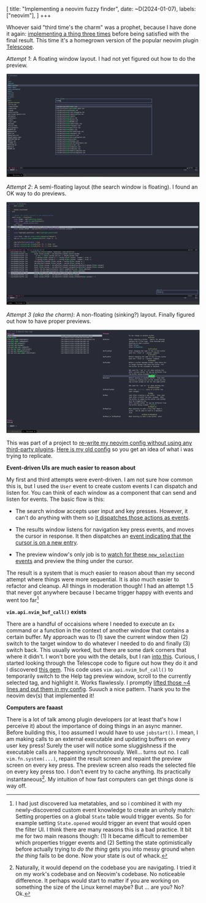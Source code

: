 [
    title: "Implementing a neovim fuzzy finder",
    date: ~D(2024-01-07),
    labels: ["neovim"],
]
+++

Whoever said "third time's the charm" was a prophet, because I have done it again: [implementing a thing three times](/post/reflections-on-writing-3-parser-combinator-libraries") before being satisfied with the final result. This time it's a homegrown version of the popular neovim plugin [Telescope](https://github.com/nvim-telescope/telescope.nvim).

_Attempt 1_: A floating window layout. I had not yet figured out how to do the preview.

![first-attempt](/assets/images/telescope-first-attempt.png)

_Attempt 2_: A semi-floating layout (the search window is floating). I found an OK way to do previews.

![second-attempt](/assets/images/telescope-second-attempt.png)

_Attempt 3 (aka the charm)_: A non-floating (sinking?) layout. Finally figured out how to have proper previews.

![third-attempt](/assets/images/telescope-third-attempt.png)

This was part of a project to [re-write my neovim config without using any third-party plugins](https://gitlab.com/wake-sleeper/plugin-free-neovim). [Here is my old config](https://gitlab.com/wake-sleeper/dotfiles/-/blob/383833fca0011d6f9f85248a5ef66a1f104d4ae5/nvim/.config/nvim/init.lua) so you get an idea of what i was trying to replicate.

__Event-driven UIs are much easier to reason about__

My first and third attempts were event-driven. I am not sure how common this is, but I used the `User` event to create custom events I can dispatch and listen for. You can think of each window as a component that can send and listen for events. The basic flow is this:

- The search window accepts user input and key presses. However, it can't do anything with them so [it dispatches those actions as events](https://gitlab.com/wake-sleeper/plugin-free-neovim/-/blob/8663c85081fda56592ba2ebcf95e63bb92d3902d/lua/uscope.lua#L462).

- The results window listens for navigation key press events, and moves the cursor in response. It then dispatches an [event indicating that the cursor is on a new entry](https://gitlab.com/wake-sleeper/plugin-free-neovim/-/blob/8663c85081fda56592ba2ebcf95e63bb92d3902d/lua/uscope.lua#L343).

- The preview window's only job is to [watch for these `new_selection` events](https://gitlab.com/wake-sleeper/plugin-free-neovim/-/blob/8663c85081fda56592ba2ebcf95e63bb92d3902d/lua/uscope.lua#L273) and preview the thing under the cursor.

The result is a system that is much easier to reason about than my second attempt where things were more sequential. It is also much easier to refactor and cleanup. All things in moderation though! I had an attempt 1.5 that never got anywhere because I became trigger happy with events and went too far[^1]


__`vim.api.nvim_buf_call()` exists__

There are a handful of occaisions where I needed to execute an `Ex` command or a function in the context of another window that contains a certain buffer. My approach was to (1) save the current window then (2) switch to the target window to do whatever I needed to do and finally (3)  switch back. This usually worked, but there are some dark corners that where it didn't. I won't bore you with the details, but I ran [into this](https://github.com/neovim/neovim/issues/21437). Curious, I started looking through the Telescope code to figure out how they do it and I discovered [this gem](https://github.com/nvim-telescope/telescope.nvim/blob/87e92ea31b2b61d45ad044cf7b2d9b66dad2a618/lua/telescope/previewers/buffer_previewer.lua#L293C6-L293C6). This code uses `vim.api.nvim_buf_call()` to temporarily switch to the Help tag preview window, scroll to the currently selected tag, and highlight it. Works flawlessly. I promptly [lifted those ~4 lines and put them in my config](https://gitlab.com/wake-sleeper/plugin-free-neovim/-/blob/8663c85081fda56592ba2ebcf95e63bb92d3902d/lua/uscope.lua#L183). Suuuch a nice pattern. Thank you to the neovim dev(s) that implemented it!

__Computers are faaast__

There is a lot of talk among plugin developers (or at least that's how I perceive it) about the importance of doing things in an async manner. Before building this, I too assumed I would have to use `jobstart()`. I mean, I am making calls to an external executable and updating buffers on every user key press! Surely the user will notice some sluggishness if the executable calls are happening synchronously. Well... turns out no. I call `vim.fn.system(...)`, repaint the result screen and repaint the preview screen on every key press. The preview screen also reads the selected file on every key press too. I don't event try to cache anything. Its practically instantaneous[^2]. My intuition of how fast computers can get things done is way off.

[^1]: I had just discovered lua metatables, and so i combined it with my newly-discovered custom event knowledge to create an unholy match: Setting properties on a global `State` table would trigger events. So for example setting `State.opened` would trigger an event that would open the filter UI. I think there are many reasons this is a bad practice. It bit me for two main reasons though: (1) It became difficult to remember which properties trigger events and (2) Setting the state optimistically before actually trying to _do the thing_ gets you into messy ground when _the thing_ fails to be done. Now your state is out of whack.

[^2]: Naturally, it would depend on the codebase you are navigating. I tried it on my work's codebase and on Neovim's codebase. No noticeable difference. It perhaps would start to matter if you are working on something the size of the Linux kernel maybe? But ... are you? No? Ok.
